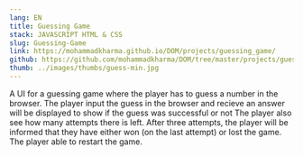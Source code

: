 ```yaml
---
lang: EN
title: Guessing Game
stack: JAVASCRIPT HTML & CSS
slug: Guessing-Game
link: https://mohammadkharma.github.io/DOM/projects/guessing_game/
github: https://github.com/mohammadkharma/DOM/tree/master/projects/guessing_game
thumb: ../images/thumbs/guess-min.jpg
---
```


A UI for a guessing game where the player has to guess a number in the browser. The player input the guess in the browser and recieve an answer will be displayed to show if the guess was successful or not The player also see how many attempts there is left.
After three attempts, the player will be informed that they have either won (on the last attempt) or lost the game. The player able to restart the game.
